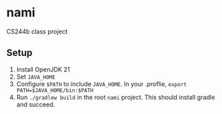 # nami
CS244b class project

## Setup
1. Install OpenJDK 21
2. Set `JAVA_HOME`
3. Configure `$PATH` to include `JAVA_HOME`. In your .proflie, `export PATH=$JAVA_HOME/bin:$PATH`
4. Run `./gradlew build` in the root `nami` project. This should install gradle and succeed.

